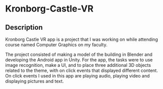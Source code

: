 # Kronborg-Castle-VR
## Description

Kronborg Castle VR app is a project that I was working on while attending course named Computer Graphics on my faculty. 

The project consisted of making a model of the building in Blender and developing the Android app in Unity. 
For the app, the tasks were to use image recognition, make a UI, and to place three additional 3D objects related to the theme, with on click events that displayed different content. On click events I used in this app are playing audio, playing video and displaying pictures and text.
